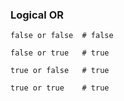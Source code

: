 
### Logical OR

```tremor
false or false	# false

false or true	# true

true or false	# true

true or true	# true
```

